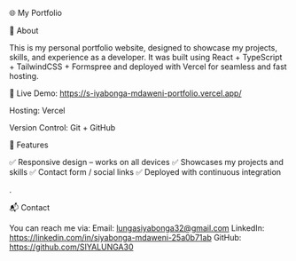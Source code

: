 🌐 My Portfolio

📖 About

This is my personal portfolio website, designed to showcase my projects, skills, and experience as a developer. It was built using React + TypeScript + TailwindCSS + Formspree and deployed with Vercel for seamless and fast hosting.

🔗 Live Demo: https://s-iyabonga-mdaweni-portfolio.vercel.app/

Hosting: Vercel

Version Control: Git + GitHub

🚀 Features

✅ Responsive design – works on all devices
✅ Showcases my projects and skills
✅ Contact form / social links
✅ Deployed with continuous integration

.

📬 Contact

You can reach me via:
Email: lungasiyabonga32@gmail.com
LinkedIn: https://linkedin.com/in/siyabonga-mdaweni-25a0b71ab
GitHub: https://github.com/SIYALUNGA30
